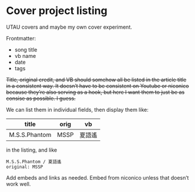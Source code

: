 # Cover project listing

UTAU covers and maybe my own cover experiment.

Frontmatter:

- song title
- vb name
- date
- tags

~~Title, original credit, and VB should somehow all be listed in the article title in a consistent way. It doesn’t have to be consistent on Youtube or niconico because they’re also serving as a hook, but here I want them to just be as consise as possible. I guess.~~

We can list them in individual fields, then display them like:

| title         | orig | vb     |
| ------------- | ---- | ------ |
| M.S.S.Phantom | MSSP | 夏語遙 |

in the listing, and like

```text
M.S.S.Phantom / 夏語遙
original: MSSP
```

Add embeds and links as needed. Embed from niconico unless that doesn’t work well.
